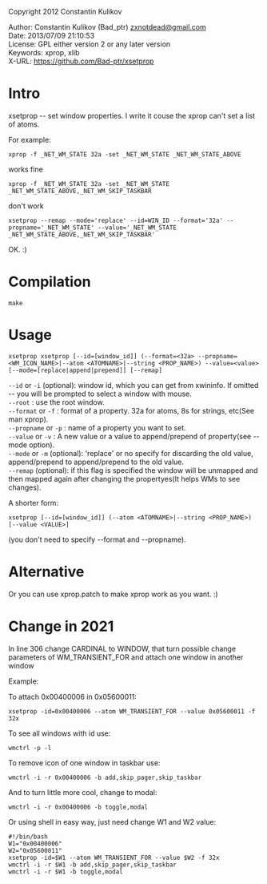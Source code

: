Copyright 2012 Constantin Kulikov  

Author: Constantin Kulikov (Bad_ptr) <zxnotdead@gmail.com>  
Date: 2013/07/09 21:10:53  
License: GPL either version 2 or any later version  
Keywords: xprop, xlib  
X-URL: https://github.com/Bad-ptr/xsetprop  


# Intro

xsetprop -- set window properties. I write it couse the xprop can't set a list of atoms.  

For example:

    xprop -f _NET_WM_STATE 32a -set _NET_WM_STATE _NET_WM_STATE_ABOVE

works fine

    xprop -f _NET_WM_STATE 32a -set _NET_WM_STATE _NET_WM_STATE_ABOVE,_NET_WM_SKIP_TASKBAR

don't work

    xsetprop --remap --mode='replace' --id=WIN_ID --format='32a' --propname='_NET_WM_STATE' --value='_NET_WM_STATE _NET_WM_STATE_ABOVE,_NET_WM_SKIP_TASKBAR'

OK. :)

# Compilation

    make

# Usage

    xsetprop xsetprop [--id=[window_id]] (--format=<32a> --propname=<WM_ICON_NAME>|--atom <ATOMNAME>|--string <PROP_NAME>) --value=<value> [--mode=[replace|append|prepend]] [--remap]

`--id` or `-i` (optional): window id, which you can get from xwininfo. If omitted -- you will be prompted to select a window with mouse.  
`--root` : use the root window.  
`--format` or `-f` : format of a property. 32a for atoms, 8s for strings, etc(See man xprop).  
`--propname` or `-p` : name of a property you want to set.  
`--value` or `-v` : A new value or a value to append/prepend of property(see --mode option).  
`--mode` or `-m` (optional): 'replace' or no specify for discarding the old value, append/prepend to append/prepend to the old value.  
`--remap` (optional): if this flag is specified the window will be unmapped and then mapped again after changing the propertyes(It helps WMs to see changes).  

A shorter form:

    xsetprop [--id=[window_id]] (--atom <ATOMNAME>|--string <PROP_NAME>) [--value <VALUE>]

(you don't need to specify --format and --propname).

# Alternative

Or you can use xprop.patch to make xprop work as you want. :)


# Change in 2021

In line 306 change CARDINAL to WINDOW, that turn possible change parameters of WM_TRANSIENT_FOR and attach one window in another window

Example:

To attach 0x00400006 in 0x05600011:

    xsetprop -id=0x00400006 --atom WM_TRANSIENT_FOR --value 0x05600011 -f 32x
    
To see all windows with id use:

    wmctrl -p -l

To remove icon of one window in taskbar use:

    wmctrl -i -r 0x00400006 -b add,skip_pager,skip_taskbar

And to turn little more cool, change to modal:

    wmctrl -i -r 0x00400006 -b toggle,modal

Or using shell in easy way, just need change W1 and W2 value:

    #!/bin/bash
    W1="0x00400006"
    W2="0x05600011"
    xsetprop -id=$W1 --atom WM_TRANSIENT_FOR --value $W2 -f 32x
    wmctrl -i -r $W1 -b add,skip_pager,skip_taskbar
    wmctrl -i -r $W1 -b toggle,modal
